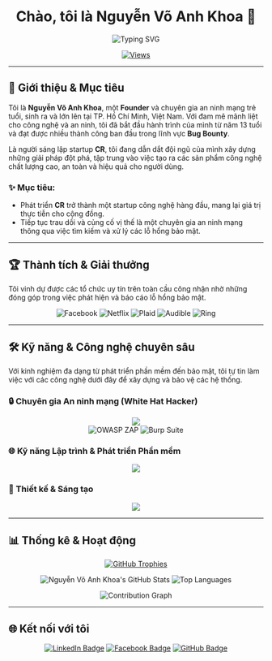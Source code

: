 <h1 align="center">Chào, tôi là Nguyễn Võ Anh Khoa 💎</h1>

<div align="center">
  <img src="https://readme-typing-svg.herokuapp.com?font=Fira+Code&pause=1000&color=F7F7F7&width=435&lines=Founder+CR+from+Vietnam;Bug+Hunter;White+Hat+Hacker;Security+Researcher;Fullstack+Developer" alt="Typing SVG" />
</div>

<p align="center">
  <a href="https://github.com/Anh-Khoa-PC">
    <img src="https://komarev.com/ghpvc/?username=Anh-Khoa-PC&label=L%C6%B0%E1%BB%A3t%20truy%20c%E1%BA%ADp&color=0e75b6&style=flat" alt="Views"/>
  </a>
</p>

---

## 🚀 Giới thiệu & Mục tiêu

Tôi là **Nguyễn Võ Anh Khoa**, một **Founder** và chuyên gia an ninh mạng trẻ tuổi, sinh ra và lớn lên tại TP. Hồ Chí Minh, Việt Nam. Với đam mê mãnh liệt cho công nghệ và an ninh, tôi đã bắt đầu hành trình của mình từ năm 13 tuổi và đạt được nhiều thành công ban đầu trong lĩnh vực **Bug Bounty**.

Là người sáng lập startup **CR**, tôi đang dẫn dắt đội ngũ của mình xây dựng những giải pháp đột phá, tập trung vào việc tạo ra các sản phẩm công nghệ chất lượng cao, an toàn và hiệu quả cho người dùng.

### **✨ Mục tiêu:**
* Phát triển **CR** trở thành một startup công nghệ hàng đầu, mang lại giá trị thực tiễn cho cộng đồng.
* Tiếp tục trau dồi và củng cố vị thế là một chuyên gia an ninh mạng thông qua việc tìm kiếm và xử lý các lỗ hổng bảo mật.

---

## 🏆 Thành tích & Giải thưởng

Tôi vinh dự được các tổ chức uy tín trên toàn cầu công nhận nhờ những đóng góp trong việc phát hiện và báo cáo lỗ hổng bảo mật.

<p align="center">
  <img src="https://img.shields.io/badge/Facebook-1877F2?style=for-the-badge&logo=facebook&logoColor=white" alt="Facebook"/>
  <img src="https://img.shields.io/badge/Netflix-E50914?style=for-the-badge&logo=netflix&logoColor=white" alt="Netflix"/>
  <img src="https://img.shields.io/badge/Plaid-000000?style=for-the-badge&logo=plaid&logoColor=white" alt="Plaid"/>
  <img src="https://img.shields.io/badge/Audible-F45D00?style=for-the-badge&logo=audible&logoColor=white" alt="Audible"/>
  <img src="https://img.shields.io/badge/Ring-000000?style=for-the-badge&logo=ring&logoColor=white" alt="Ring"/>
</p>

---

## 🛠️ Kỹ năng & Công nghệ chuyên sâu

Với kinh nghiệm đa dạng từ phát triển phần mềm đến bảo mật, tôi tự tin làm việc với các công nghệ dưới đây để xây dựng và bảo vệ các hệ thống.

### **🔒 Chuyên gia An ninh mạng (White Hat Hacker)**
<p align="center">
  <img src="https://skillicons.dev/icons?i=linux,kali,burpsuite,nmap,metasploit,wireshark,git,vscode" />
  <br>
  <img src="https://img.shields.io/badge/OWASP_ZAP-772953?style=for-the-badge&logo=owasp&logoColor=white" alt="OWASP ZAP"/>
  <img src="https://img.shields.io/badge/Burp_Suite-FF4D4D?style=for-the-badge&logo=burp-suite&logoColor=white" alt="Burp Suite"/>
</p>

### **🌐 Kỹ năng Lập trình & Phát triển Phần mềm**
<p align="center">
  <img src="https://skillicons.dev/icons?i=html,css,js,ts,react,nextjs,nodejs,express,mongodb,mysql,go,python,docker,kubernetes,aws,gcp" />
</p>

### **🎨 Thiết kế & Sáng tạo**
<p align="center">
  <img src="https://skillicons.dev/icons?i=figma,ps,ai,pr,ae" />
</p>

---

## 📊 Thống kê & Hoạt động

<p align="center">
  <a href="https://github.com/Anh-Khoa-PC">
    <img src="https://github-profile-trophy.vercel.app/?username=Anh-Khoa-PC&theme=juicy-fresh&row=1&no-bg=true" alt="GitHub Trophies" />
  </a>
</p>

<p align="center">
  <img src="https://github-readme-stats.vercel.app/api?username=Anh-Khoa-PC&show_icons=true&theme=buefy&hide_rank=false" alt="Nguyễn Võ Anh Khoa's GitHub Stats" />
  <img src="https://github-readme-stats.vercel.app/api/top-langs/?username=Anh-Khoa-PC&layout=compact&theme=buefy" alt="Top Languages" />
</p>

<p align="center">
  <img src="https://github-readme-activity-graph.vercel.app/graph?username=Anh-Khoa-PC&theme=react-dark&hide_border=true" alt="Contribution Graph" />
</p>

---

## 🌐 Kết nối với tôi

<p align="center">
  <a href="https://www.linkedin.com/in/nguy%E1%BB%85n-v%C3%B5-anh-khoa-a893b1306/"><img src="https://img.shields.io/badge/-LinkedIn-blue?style=for-the-badge&logo=linkedin&logoColor=white" alt="LinkedIn Badge"/></a>
  <a href="https://www.facebook.com/anhkhoavnk/"><img src="https://img.shields.io/badge/-Facebook-1877F2?style=for-the-badge&logo=facebook&logoColor=white" alt="Facebook Badge"/></a>
  <a href="https://github.com/Anh-Khoa-PC"><img src="https://img.shields.io/badge/-GitHub-181717?style=for-the-badge&logo=github&logoColor=white" alt="GitHub Badge"/></a>
</p>
